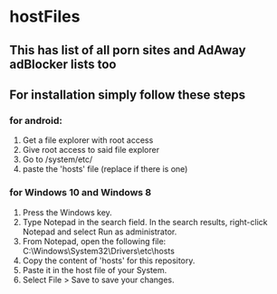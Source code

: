 # hostFiles
## This has list of all porn sites and AdAway adBlocker lists too

## For installation simply follow these steps

### for android:
1. Get a file explorer with root access
2. Give root access to said file explorer
3. Go to /system/etc/ 
4. paste the 'hosts' file (replace if there is one)

### for Windows 10 and Windows 8

1. Press the Windows key.
2. Type Notepad in the search field. In the search results, right-click Notepad and select Run as administrator.
3. From Notepad, open the following file: C:\Windows\System32\Drivers\etc\hosts
4. Copy the content of 'hosts' for this repository.
5. Paste it in the host file of your System.
6. Select File > Save to save your changes.
